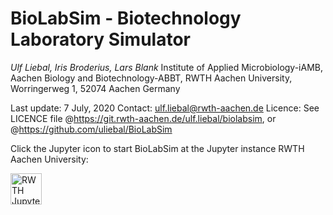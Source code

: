 # BioLabSim - Biotechnology Laboratory Simulator


*Ulf Liebal, Iris Broderius, Lars Blank*
Institute of Applied Microbiology-iAMB, Aachen Biology and Biotechnology-ABBT, RWTH Aachen University, Worringerweg 1, 52074 Aachen Germany

Last update: 7 July, 2020
Contact: ulf.liebal@rwth-aachen.de
Licence: See LICENCE file @https://git.rwth-aachen.de/ulf.liebal/biolabsim, or @https://github.com/uliebal/BioLabSim

Click the Jupyter icon to start BioLabSim at the Jupyter instance RWTH Aachen University:

<img src="https://upload.wikimedia.org/wikipedia/commons/thumb/3/38/Jupyter_logo.svg/883px-Jupyter_logo.svg.png" alt="RWTH Jupyter Link" width="50" href="https://jupyter.rwth-aachen.de/hub/spawn?profile=biolabsim"/>
